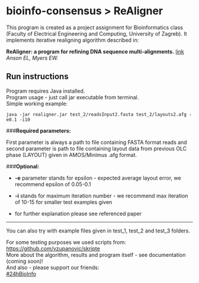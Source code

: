 bioinfo-consensus > ReAligner
=============================

This program is created as a project assignment for Bioinformatics class (Faculty of Electrical Engineering and Computing, University of Zagreb).
It implements iterative realigning algorithm described in:

**ReAligner: a program for refining DNA sequence multi-alignments.**  [link](http://online.liebertpub.com/doi/abs/10.1089/cmb.1997.4.369)<br/>
*Anson EL, Myers EW.*


Run instructions
---------------------

Program requires Java installed.<br/>
Program usage - just call jar executable from terminal. <br/> 
Simple working example:
```shell
java -jar realigner.jar test_2/readsInput2.fasta test_2/layouts2.afg -e0.1 -i10
```

###**Required parameters:**

First parameter is always a path to file containing FASTA format reads and second parameter is path to file containing layout data from previous OLC phase (LAYOUT) given in AMOS/Minimus .afg format.

###**Optional:**

 - **-e** parameter stands for epsilon - expected average layout error, we recommend epsilon of 0.05-0.1
 
 - **-i** stands for maximum iteration number - we recommend max iteration of 10-15 for smaller test examples given
 
 - for further explanation please see referenced paper<br/>
 
-----------------------------------
 
You can also try with example files given in test_1, test_2 and test_3 folders.

For some testing purposes we used scripts from: https://github.com/vzupanovic/skripte<br/>
More about the algorithm, results and program itself - see documentation (coming soon)!<br/>
And also - please support our friends:<br/>
[#24hBioInfo](https://www.facebook.com/24hprojectchallenge "Check out the construction of this awesome project!")




